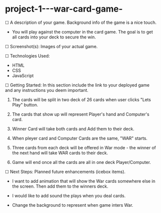 # project-1---war-card-game-

☐ A description of your game. Background info of the game is a nice touch.

- You will play against the computer in the card game. The goal is to get all cards into your deck to secure the win. 

☐ Screenshot(s): Images of your actual game.



☐ Technologies Used: 
- HTML 
- CSS
- JavaScript 



☐ Getting Started: In this section include the link to your deployed game and any instructions you deem important.

1. The cards will be split in two deck of 26 cards when user clicks "Lets Play" button.

2. The cards that show up will represent Player's hand and Computer's card.

3. Winner Card will take both cards and Add them to their deck.

4. When pleyer card and Computer Cards are the same, "WAR" starts.

5. Three cards from each deck will be offered in War mode - the winner of the next hand will take WAR cards to their deck.

6. Game will end once all the cards are all in one deck Player/Computer.
 


☐ Next Steps: Planned future enhancements (icebox items).

- I want to add animation that will show the War cards somewhere else in the screen. Then add them to the winners deck. 

- I would like to add sound the plays when you deal cards.

- Change the background to represent when game inters War.